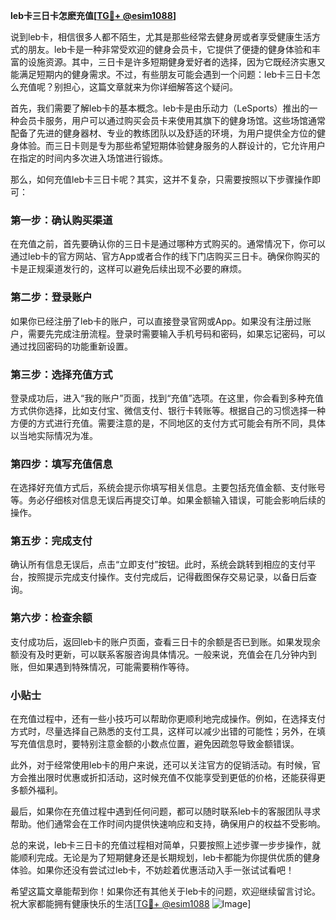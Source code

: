 **leb卡三日卡怎麽充值[[TG💪+ @esim1088](https://t.me/s/esim1088)]**

说到leb卡，相信很多人都不陌生，尤其是那些经常去健身房或者享受健康生活方式的朋友。leb卡是一种非常受欢迎的健身会员卡，它提供了便捷的健身体验和丰富的设施资源。其中，三日卡是许多短期健身爱好者的选择，因为它既经济实惠又能满足短期内的健身需求。不过，有些朋友可能会遇到一个问题：leb卡三日卡怎么充值呢？别担心，这篇文章就来为你详细解答这个疑问。

首先，我们需要了解leb卡的基本概念。leb卡是由乐动力（LeSports）推出的一种会员卡服务，用户可以通过购买会员卡来使用其旗下的健身场馆。这些场馆通常配备了先进的健身器材、专业的教练团队以及舒适的环境，为用户提供全方位的健身体验。而三日卡则是专为那些希望短期体验健身服务的人群设计的，它允许用户在指定的时间内多次进入场馆进行锻炼。

那么，如何充值leb卡三日卡呢？其实，这并不复杂，只需要按照以下步骤操作即可：

### 第一步：确认购买渠道

在充值之前，首先要确认你的三日卡是通过哪种方式购买的。通常情况下，你可以通过leb卡的官方网站、官方App或者合作的线下门店购买三日卡。确保你购买的卡是正规渠道发行的，这样可以避免后续出现不必要的麻烦。

### 第二步：登录账户

如果你已经注册了leb卡的账户，可以直接登录官网或App。如果没有注册过账户，需要先完成注册流程。登录时需要输入手机号码和密码，如果忘记密码，可以通过找回密码的功能重新设置。

### 第三步：选择充值方式

登录成功后，进入“我的账户”页面，找到“充值”选项。在这里，你会看到多种充值方式供你选择，比如支付宝、微信支付、银行卡转账等。根据自己的习惯选择一种方便的方式进行充值。需要注意的是，不同地区的支付方式可能会有所不同，具体以当地实际情况为准。

### 第四步：填写充值信息

在选择好充值方式后，系统会提示你填写相关信息。主要包括充值金额、支付账号等。务必仔细核对信息无误后再提交订单。如果金额输入错误，可能会影响后续的操作。

### 第五步：完成支付

确认所有信息无误后，点击“立即支付”按钮。此时，系统会跳转到相应的支付平台，按照提示完成支付操作。支付完成后，记得截图保存交易记录，以备日后查询。

### 第六步：检查余额

支付成功后，返回leb卡的账户页面，查看三日卡的余额是否已到账。如果发现余额没有及时更新，可以联系客服咨询具体情况。一般来说，充值会在几分钟内到账，但如果遇到特殊情况，可能需要稍作等待。

### 小贴士

在充值过程中，还有一些小技巧可以帮助你更顺利地完成操作。例如，在选择支付方式时，尽量选择自己熟悉的支付工具，这样可以减少出错的可能性；另外，在填写充值信息时，要特别注意金额的小数点位置，避免因疏忽导致金额错误。

此外，对于经常使用leb卡的用户来说，还可以关注官方的促销活动。有时候，官方会推出限时优惠或折扣活动，这时候充值不仅能享受到更低的价格，还能获得更多额外福利。

最后，如果你在充值过程中遇到任何问题，都可以随时联系leb卡的客服团队寻求帮助。他们通常会在工作时间内提供快速响应和支持，确保用户的权益不受影响。

总的来说，leb卡三日卡的充值过程相对简单，只要按照上述步骤一步步操作，就能顺利完成。无论是为了短期健身还是长期规划，leb卡都能为你提供优质的健身体验。如果你还没有尝试过leb卡，不妨趁着优惠活动入手一张试试看吧！

希望这篇文章能帮到你！如果你还有其他关于leb卡的问题，欢迎继续留言讨论。祝大家都能拥有健康快乐的生活[[TG💪+ @esim1088](https://t.me/s/esim1088) ![Image](https://i.postimg.cc/4NQfJmqS/Snipaste-2025-05-13-00-14-12.png)]